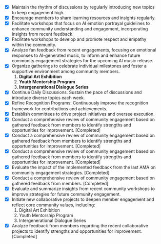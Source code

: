 - [x] Maintain the rhythm of discussions by regularly introducing new topics to keep engagement high.
- [x] Encourage members to share learning resources and insights regularly.
- [x] Facilitate workshops that focus on AI emotion portrayal guidelines to enhance community understanding and engagement, incorporating insights from recent feedback.
- [x] Facilitate workshops to develop and promote respect and empathy within the community.
- [x] Analyze fan feedback from recent engagements, focusing on emotional responses to AI-generated music, to inform and enhance future community engagement strategies for the upcoming AI music release.
- [x] Organize gatherings to celebrate individual milestones and foster a supportive environment among community members.
  1. **Digital Art Exhibition**
  2. **Youth Mentorship Program**
  3. **Intergenerational Dialogue Series**
- [x] Continue Daily Discussions: Sustain the pace of discussions and introduce diverse topics each week.
- [x] Refine Recognition Programs: Continuously improve the recognition framework for contributions and achievements.
- [x] Establish committees to drive project initiatives and oversee execution.
- [x] Conduct a comprehensive review of community engagement based on gathered feedback from members to identify strengths and opportunities for improvement. [Completed]
- [x] Conduct a comprehensive review of community engagement based on gathered feedback from members to identify strengths and opportunities for improvement. [Completed]
- [x] Conduct a comprehensive review of community engagement based on gathered feedback from members to identify strengths and opportunities for improvement. [Completed]
- [x] Evaluate the impact of the implemented feedback from the last AMA on community engagement strategies. [Completed]
- [x] Conduct a comprehensive review of community engagement based on gathered feedback from members. [Completed]
- [x] Evaluate and summarize insights from recent community workshops to improve strategies for future community engagement.
- [x] Initiate new collaborative projects to deepen member engagement and reflect core community values, including:
  1. Digital Art Exhibition
  2. Youth Mentorship Program
  3. Intergenerational Dialogue Series
- [x] Analyze feedback from members regarding the recent collaborative projects to identify strengths and opportunities for improvement. [Completed]